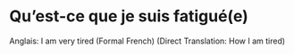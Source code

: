 # Qu’est-ce que je suis fatigué(e)

Anglais: I am very tired (Formal French) (Direct Translation: How I am tired)